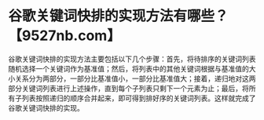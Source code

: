 # 谷歌关键词快排的实现方法有哪些？【9527nb.com】

谷歌关键词快排的实现方法主要包括以下几个步骤：首先，将待排序的关键词列表随机选择一个关键词作为基准值；然后，将列表中的其他关键词根据与基准值的大小关系分为两部分，一部分比基准值小，一部分比基准值大；接着，递归地对这两部分关键词列表进行上述操作，直到每个子列表只剩下一个元素为止；最后，将所有子列表按照递归的顺序合并起来，即可得到排好序的关键词列表。这样就完成了谷歌关键词快排的实现。